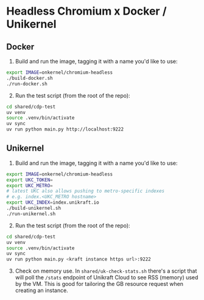 # Headless Chromium x Docker / Unikernel

## Docker

1. Build and run the image, tagging it with a name you'd like to use:

```bash
export IMAGE=onkernel/chromium-headless
./build-docker.sh
./run-docker.sh
```

2. Run the test script (from the root of the repo):

```bash
cd shared/cdp-test
uv venv
source .venv/bin/activate
uv sync
uv run python main.py http://localhost:9222
```

## Unikernel

1. Build and run the image, tagging it with a name you'd like to use:

```bash
export IMAGE=onkernel/chromium-headless
export UKC_TOKEN=
export UKC_METRO=
# latest UKC also allows pushing to metro-specific indexes
# e.g. index.<UKC_METRO hostname>
export UKC_INDEX=index.unikraft.io
./build-unikernel.sh
./run-unikernel.sh
```

2. Run the test script (from the root of the repo):

```bash
cd shared/cdp-test
uv venv
source .venv/bin/activate
uv sync
uv run python main.py <kraft instance https url>:9222
```

3. Check on memory use. In `shared/uk-check-stats.sh` there's a script that will poll the `/stats` endpoint of Unikraft Cloud to see RSS (memory) used by the VM. This is good for tailoring the GB resource request when creating an instance.
